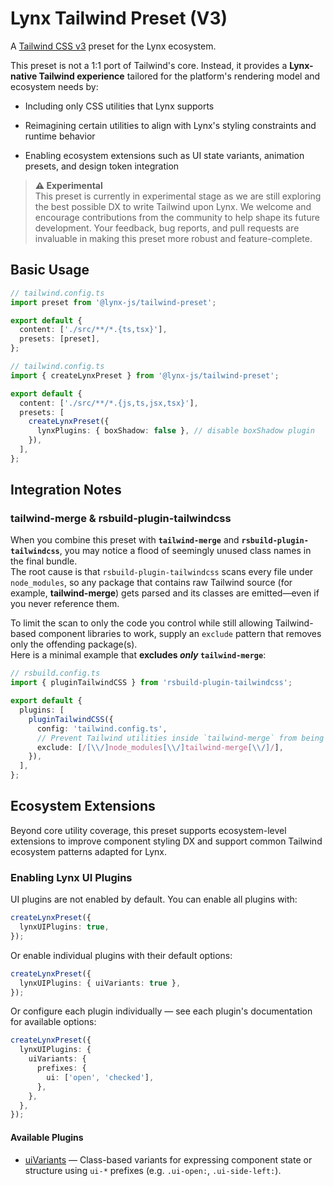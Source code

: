 # Lynx Tailwind Preset (V3)

A [Tailwind CSS v3](https://v3.tailwindcss.com/) preset for the Lynx ecosystem.

This preset is not a 1:1 port of Tailwind's core. Instead, it provides a **Lynx-native Tailwind experience** tailored for the platform's rendering model and ecosystem needs by:

- Including only CSS utilities that Lynx supports

- Reimagining certain utilities to align with Lynx's styling constraints and runtime behavior

- Enabling ecosystem extensions such as UI state variants, animation presets, and design token integration

> **⚠️ Experimental**\
> This preset is currently in experimental stage as we are still exploring the best possible DX to write Tailwind upon Lynx. We welcome and encourage contributions from the community to help shape its future development. Your feedback, bug reports, and pull requests are invaluable in making this preset more robust and feature-complete.

## Basic Usage

```ts
// tailwind.config.ts
import preset from '@lynx-js/tailwind-preset';

export default {
  content: ['./src/**/*.{ts,tsx}'],
  presets: [preset],
};
```

```ts
// tailwind.config.ts
import { createLynxPreset } from '@lynx-js/tailwind-preset';

export default {
  content: ['./src/**/*.{js,ts,jsx,tsx}'],
  presets: [
    createLynxPreset({
      lynxPlugins: { boxShadow: false }, // disable boxShadow plugin
    }),
  ],
};
```

## Integration Notes

### tailwind-merge & rsbuild-plugin-tailwindcss

When you combine this preset with **`tailwind-merge`** and **`rsbuild-plugin-tailwindcss`**, you may notice a flood of seemingly unused class names in the final bundle.\
The root cause is that `rsbuild-plugin-tailwindcss` scans every file under `node_modules`, so any package that contains raw Tailwind source (for example, **tailwind-merge**) gets parsed and its classes are emitted—even if you never reference them.

To limit the scan to only the code you control while still allowing Tailwind-based component libraries to work, supply an `exclude` pattern that removes only the offending package(s).\
Here is a minimal example that **excludes _only_ `tailwind-merge`**:

```ts
// rsbuild.config.ts
import { pluginTailwindCSS } from 'rsbuild-plugin-tailwindcss';

export default {
  plugins: [
    pluginTailwindCSS({
      config: 'tailwind.config.ts',
      // Prevent Tailwind utilities inside `tailwind-merge` from being scanned
      exclude: [/[\\/]node_modules[\\/]tailwind-merge[\\/]/],
    }),
  ],
};
```

## Ecosystem Extensions

Beyond core utility coverage, this preset supports ecosystem-level extensions to improve component styling DX and support common Tailwind ecosystem patterns adapted for Lynx.

### Enabling Lynx UI Plugins

UI plugins are not enabled by default. You can enable all plugins with:

```ts
createLynxPreset({
  lynxUIPlugins: true,
});
```

Or enable individual plugins with their default options:

```ts
createLynxPreset({
  lynxUIPlugins: { uiVariants: true },
});
```

Or configure each plugin individually — see each plugin's documentation for available options:

```ts
createLynxPreset({
  lynxUIPlugins: {
    uiVariants: {
      prefixes: {
        ui: ['open', 'checked'],
      },
    },
  },
});
```

#### Available Plugins

- [uiVariants](./docs/plugins/lynx-ui/uiVariants.md) — Class-based variants for expressing component state or structure using `ui-*` prefixes (e.g. `.ui-open:`, `.ui-side-left:`).
